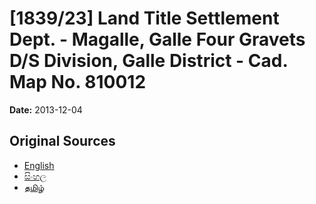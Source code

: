 # [1839/23] Land Title Settlement Dept. - Magalle, Galle Four Gravets D/S Division, Galle District - Cad. Map No. 810012

**Date:** 2013-12-04

## Original Sources

- [English](https://documents.gov.lk/view/extra-gazettes/2013/12/1839-23_E.pdf)
- [සිංහල](https://documents.gov.lk/view/extra-gazettes/2013/12/1839-23_S.pdf)
- [தமிழ்](https://documents.gov.lk/view/extra-gazettes/2013/12/1839-23_T.pdf)
